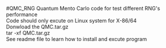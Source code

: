 #QMC_RNG
Quantum Mento Carlo code for test different RNG's performance  
Code should only excute on Linux system for X-86/64  
Donwload the QMC.tar.gz  
tar -xf QMC.tar.gz  
See readme file to learn how to install and excute program
